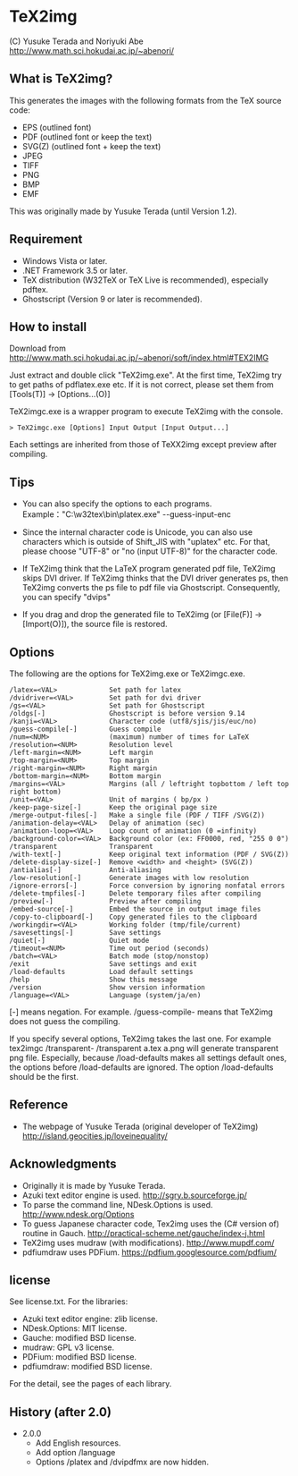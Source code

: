 # TeX2img

(C) Yusuke Terada and Noriyuki Abe http://www.math.sci.hokudai.ac.jp/~abenori/

## What is TeX2img?
This generates the images with the following formats from the TeX source code:

* EPS (outlined font)
* PDF (outlined font or keep the text)
* SVG(Z) (outlined font + keep the text)
* JPEG
* TIFF
* PNG
* BMP
* EMF

This was originally made by Yusuke Terada (until Version 1.2).

## Requirement
* Windows Vista or later.
* .NET Framework 3.5 or later.
* TeX distribution (W32TeX or TeX Live is recommended), especially pdftex.
* Ghostscript (Version 9 or later is recommended). 

## How to install
Download from http://www.math.sci.hokudai.ac.jp/~abenori/soft/index.html#TEX2IMG

Just extract and double click "TeX2img.exe". At the first time, TeX2img try to get paths of pdflatex.exe etc. If it is not correct, please set them from [Tools(T)] -> [Options...(O)]

TeX2imgc.exe is a wrapper program to execute TeX2img with the console.

	> TeX2imgc.exe [Options] Input Output [Input Output...]

Each settings are inherited from those of TeXX2img except preview after compiling.



## Tips
* You can also specify the options to each programs.
Example："C:\w32tex\bin\platex.exe" --guess-input-enc

* Since the internal character code is Unicode, you can also use characters which is outside of Shift_JIS with "uplatex" etc. For that, please choose "UTF-8" or "no (input UTF-8)" for the character code.

* If TeX2img think that the LaTeX program generated pdf file, TeX2img skips DVI driver. If TeX2img thinks that the DVI driver generates ps, then TeX2img converts the ps file to pdf file via Ghostscript. Consequently, you can specify "dvips"

* If you drag and drop the generated file to TeX2img (or [File(F)] -> [Import(O)]), the source file is restored.


## Options
The following are the options for TeX2img.exe or TeX2imgc.exe.

	/latex=<VAL>             Set path for latex
	/dvidriver=<VAL>         Set path for dvi driver
	/gs=<VAL>                Set path for Ghostscript
	/oldgs[-]                Ghostscript is before version 9.14
	/kanji=<VAL>             Character code (utf8/sjis/jis/euc/no)
	/guess-compile[-]        Guess compile
	/num=<NUM>               (maximum) number of times for LaTeX
	/resolution=<NUM>        Resolution level
	/left-margin=<NUM>       Left margin
	/top-margin=<NUM>        Top margin
	/right-margin=<NUM>      Right margin
	/bottom-margin=<NUM>     Bottom margin
	/margins=<VAL>           Margins (all / leftright topbottom / left top right bottom)
	/unit=<VAL>              Unit of margins ( bp/px )
	/keep-page-size[-]       Keep the original page size
	/merge-output-files[-]   Make a single file (PDF / TIFF /SVG(Z))
	/animation-delay=<VAL>   Delay of animation (sec)
	/animation-loop=<VAL>    Loop count of animation (0 =infinity)
	/background-color=<VAL>  Background color (ex: FF0000, red, "255 0 0")
	/transparent             Transparent
	/with-text[-]            Keep original text information (PDF / SVG(Z))
	/delete-display-size[-]  Remove <width> and <height> (SVG(Z))
	/antialias[-]            Anti-aliasing
	/low-resolution[-]       Generate images with low resolution
	/ignore-errors[-]        Force conversion by ignoring nonfatal errors
	/delete-tmpfiles[-]      Delete temporary files after compiling
	/preview[-]              Preview after compiling
	/embed-source[-]         Embed the source in output image files
	/copy-to-clipboard[-]    Copy generated files to the clipboard
	/workingdir=<VAL>        Working folder (tmp/file/current)
	/savesettings[-]         Save settings
	/quiet[-]                Quiet mode
	/timeout=<NUM>           Time out period (seconds)
	/batch=<VAL>             Batch mode (stop/nonstop)
	/exit                    Save settings and exit
	/load-defaults           Load default settings
	/help                    Show this message
	/version                 Show version information
	/language=<VAL>          Language (system/ja/en)

[-] means negation. For example. /guess-compile- means that TeX2img does not guess the compiling.

If you specify several options, TeX2img takes the last one. For example
	tex2imgc /transparent- /transparent a.tex a.png
will generate transparent png file. Especially, because /load-defaults makes all settings default ones, the options before /load-defaults are ignored. The option /load-defaults should be the first.

## Reference
* The webpage of Yusuke Terada (original developer of TeX2img)
http://island.geocities.jp/loveinequality/


## Acknowledgments
* Originally it is made by Yusuke Terada.
* Azuki text editor engine is used.
http://sgry.b.sourceforge.jp/
* To parse the command line, NDesk.Options is used.
http://www.ndesk.org/Options
* To guess Japanese character code, Tex2img uses the (C# version of) routine in Gauch.
http://practical-scheme.net/gauche/index-j.html
* TeX2img uses mudraw (with modifications).
http://www.mupdf.com/
* pdfiumdraw uses PDFium.
https://pdfium.googlesource.com/pdfium/


## license
See license.txt. For the libraries:

* Azuki text editor engine: zlib license.
* NDesk.Options: MIT license.
* Gauche: modified BSD license.
* mudraw: GPL v3 license.
* PDFium: modified BSD license.
* pdfiumdraw: modified BSD license.

For the detail, see the pages of each library.


## History (after 2.0)
* 2.0.0
    - Add English resources.
    - Add option /language
    - Options /platex and /dvipdfmx are now hidden.
